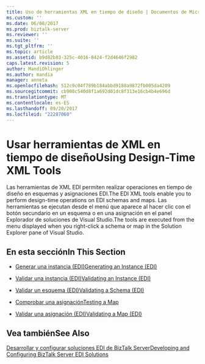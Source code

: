 ```yaml
---
title: Uso de herramientas XML en tiempo de diseño | Documentos de Microsoft
ms.custom: ''
ms.date: 06/08/2017
ms.prod: biztalk-server
ms.reviewer: ''
ms.suite: ''
ms.tgt_pltfrm: ''
ms.topic: article
ms.assetid: b9d82b83-325c-4016-8424-f2d4646f2982
caps.latest.revision: 5
author: MandiOhlinger
ms.author: mandia
manager: anneta
ms.openlocfilehash: 512c9c04f789b184abbd9188a9872fb005da4209
ms.sourcegitcommit: cb908c540d8f1a692d01dc8f313e16cb4b4e696d
ms.translationtype: MT
ms.contentlocale: es-ES
ms.lasthandoff: 09/20/2017
ms.locfileid: "22287060"
---
```

# <a name="using-design-time-xml-tools"></a><span data-ttu-id="81b55-102">Usar herramientas de XML en tiempo de diseño</span><span class="sxs-lookup"><span data-stu-id="81b55-102">Using Design-Time XML Tools</span></span>
<span data-ttu-id="81b55-103">Las herramientas de XML EDI permiten realizar operaciones en tiempo de diseño en esquemas y asignaciones EDI.</span><span class="sxs-lookup"><span data-stu-id="81b55-103">The EDI XML tools enable you to perform design-time operations on EDI schemas and maps.</span></span> <span data-ttu-id="81b55-104">Las herramientas se ejecutan desde el menú que aparece al hacer clic con el botón secundario en un esquema o en una asignación en el panel Explorador de soluciones de Visual Studio.</span><span class="sxs-lookup"><span data-stu-id="81b55-104">The tools are executed from the menu displayed when you right-click a schema or map in the Solution Explorer pane of Visual Studio.</span></span>  
  
## <a name="in-this-section"></a><span data-ttu-id="81b55-105">En esta sección</span><span class="sxs-lookup"><span data-stu-id="81b55-105">In This Section</span></span>  
  
-   [<span data-ttu-id="81b55-106">Generar una instancia (EDI)</span><span class="sxs-lookup"><span data-stu-id="81b55-106">Generating an Instance (EDI)</span></span>](../core/generating-an-instance-edi.md)  
  
-   [<span data-ttu-id="81b55-107">Validar una instancia (EDI)</span><span class="sxs-lookup"><span data-stu-id="81b55-107">Validating an Instance (EDI)</span></span>](../core/validating-an-instance-edi.md)  
  
-   [<span data-ttu-id="81b55-108">Validar un esquema (EDI)</span><span class="sxs-lookup"><span data-stu-id="81b55-108">Validating a Schema (EDI)</span></span>](../core/validating-a-schema-edi.md)  
  
-   [<span data-ttu-id="81b55-109">Comprobar una asignación</span><span class="sxs-lookup"><span data-stu-id="81b55-109">Testing a Map</span></span>](../core/testing-a-map.md)  
  
-   [<span data-ttu-id="81b55-110">Validar una asignación (EDI)</span><span class="sxs-lookup"><span data-stu-id="81b55-110">Validating a Map (EDI)</span></span>](../core/validating-a-map-edi.md)  
  
## <a name="see-also"></a><span data-ttu-id="81b55-111">Vea también</span><span class="sxs-lookup"><span data-stu-id="81b55-111">See Also</span></span>  
 [<span data-ttu-id="81b55-112">Desarrollar y configurar soluciones EDI de BizTalk Server</span><span class="sxs-lookup"><span data-stu-id="81b55-112">Developing and Configuring BizTalk Server EDI Solutions</span></span>](../core/developing-and-configuring-biztalk-server-edi-solutions.md)